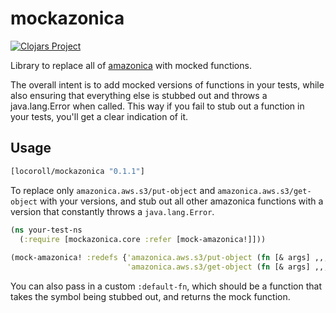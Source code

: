 # mockazonica

[![Clojars Project](https://img.shields.io/clojars/v/locoroll/mockazonica.svg)](https://clojars.org/locoroll/mockazonica)

Library to replace all of [amazonica](http://github.com/mcohen01/amazonica) with mocked functions.

The overall intent is to add mocked versions of functions in your tests, while also ensuring that everything else is stubbed out and throws a java.lang.Error when called. This way if you fail to stub out a function in your tests, you'll get a clear indication of it.

## Usage

```clojure
[locoroll/mockazonica "0.1.1"]
```

To replace only `amazonica.aws.s3/put-object` and `amazonica.aws.s3/get-object` with your versions, and stub out all other amazonica functions with a version that constantly throws a `java.lang.Error`.

```clojure
(ns your-test-ns
  (:require [mockazonica.core :refer [mock-amazonica!]]))
  
(mock-amazonica! :redefs {'amazonica.aws.s3/put-object (fn [& args] ,,,)
                          'amazonica.aws.s3/get-object (fn [& args] ,,,)})
```

You can also pass in a custom `:default-fn`, which should be a function that takes the symbol being stubbed out, and returns the mock function.
